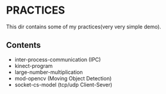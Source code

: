 # PRACTICES
This dir contains some of my practices(very very simple demo).

## Contents

* inter-process-communication (IPC)
* kinect-program
* large-number-multiplication
* mod-opencv (Moving Object Detection)
* socket-cs-model (tcp/udp Client-Sever)


